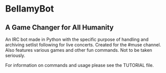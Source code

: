 # BellamyBot
## A Game Changer for All Humanity
An IRC bot made in Python with the specific purpose of handling and archiving setlist following for live concerts. Created for the #muse channel.
Also features various games and other fun commands. Not to be taken seriously.

For information on commands and usage please see the TUTORIAL file. 
